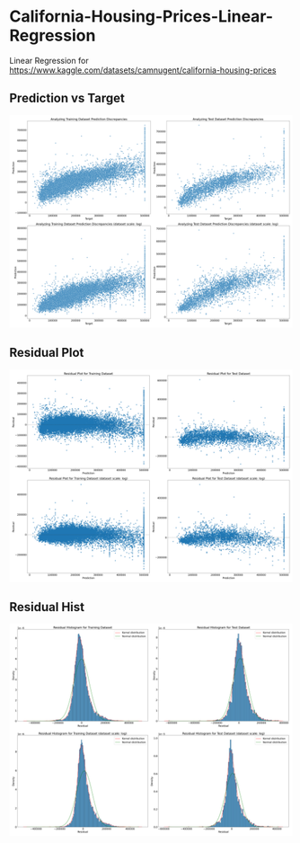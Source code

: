 # California-Housing-Prices-Linear-Regression
Linear Regression for https://www.kaggle.com/datasets/camnugent/california-housing-prices
## Prediction vs Target
![image](https://github.com/SXKA/California-Housing-Prices-Linear-Regression/blob/master/discrepancy.png)
## Residual Plot
![image](https://github.com/SXKA/California-Housing-Prices-Linear-Regression/blob/master/residual_plot.png)
## Residual Hist
![image](https://github.com/SXKA/California-Housing-Prices-Linear-Regression/blob/master/residual_hist.png)
